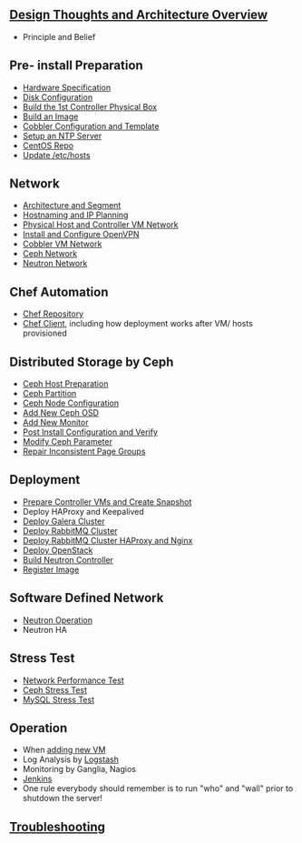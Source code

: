 ## [Design Thoughts and Architecture Overview](markdown/ArchitectureOverview.markdown)
  * Principle and Belief

## Pre- install Preparation
  * [Hardware Specification](markdown/HardwareSpec.markdown)
  * [Disk Configuration](markdown/DiskConfiguration.markdown)
  * [Build the 1st Controller Physical Box](markdown/BuildFirstBox.markdown)
  * [Build an Image](markdown/BuildAnImage.markdown)
  * [Cobbler Configuration and Template](markdown/BuildCobblerVM.markdown)
  * [Setup an NTP Server](markdown/CreateNTP.markdown)
  * [CentOS Repo](markdown/CreateCentosRepo.markdown)
  * [Update /etc/hosts](markdown/UpdateHosts.markdown)

## Network
  * [Architecture and Segment](markdown/NetworkConfiguration.markdown)
  * [Hostnaming and IP Planning](markdown/IPPlanning.markdown)
  * [Physical Host and Controller VM Network](markdown/BuildFirstBox.markdown)
  * [Install and Configure OpenVPN](markdown/InstallAndConfigureOpenvpn.markdown)
  * [Cobbler VM Network](markdown/BuildCobblerVM.markdown)
  * [Ceph Network](markdown/CephDistributedStorage.markdown)
  * [Neutron Network](markdown/BuildNeutron.markdown)

## Chef Automation
  * [Chef Repository](markdown/ChefRepo.markdown)
  * [Chef Client](markdown/ChefClient.markdown), including how deployment works after VM/ hosts provisioned

## Distributed Storage by Ceph
  * [Ceph Host Preparation](markdown/CephPrepare.markdown)
  * [Ceph Partition](markdown/CephPartition.markdown)
  * [Ceph Node Configuration](markdown/CephDistributedStorage.markdown)
  * [Add New Ceph OSD](markdown/CephAddOSD.markdown)
  * [Add New Monitor](markdown/CephAddMon.markdown)
  * [Post Install Configuration and Verify](markdown/CephPostConfiguration.markdown)
  * [Modify Ceph Parameter](markdown/CephParamChange.markdown)
  * [Repair Inconsistent Page Groups](markdown/CephPGRepair.markdown)

## Deployment
  * [Prepare Controller VMs and Create Snapshot](markdown/BuildControllerVM.markdown)
  * Deploy HAProxy and Keepalived
  * [Deploy Galera Cluster](markdown/DeployGalera.markdown)
  * [Deploy RabbitMQ Cluster](markdown/DeployRabbitMQCluster.markdown)
  * [Deploy RabbitMQ Cluster HAProxy and Nginx](mardown/DeployRabbitMQClusterHAProxy.markdown)
  * [Deploy OpenStack](markdown/DeployOpenStack.markdown)
  * [Build Neutron Controller](markdown/BuildNeutron.markdown)
  * [Register Image](markdown/RegisterImage.markdown)

## Software Defined Network
  * [Neutron Operation](markdown/NeutronOperation.markdown)
  * Neutron HA

## Stress Test
  * [Network Performance Test](markdown/StressTestNetwork.markdown)
  * [Ceph Stress Test](markdown/StressTestCeph.markdown)
  * [MySQL Stress Test](markdown/StressTestMySQL.markdown)

## Operation
  * When [adding new VM](markdown/PostConfigNewVM.markdown)
  * Log Analysis by [Logstash](markdown/BuildELKStack.markdown)
  * Monitoring by Ganglia, Nagios
  * [Jenkins](markdown/BuildJenkins.markdown)
  * One rule everybody should remember is to run "who" and "wall" prior to shutdown the server!

## [Troubleshooting](markdown/TroubleShooting.markdown)
